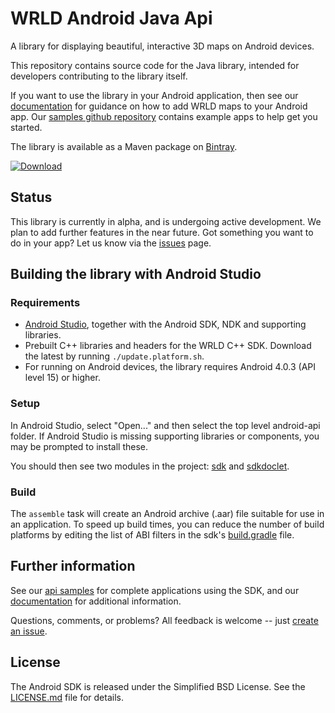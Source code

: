 # WRLD Android Java Api

A library for displaying beautiful, interactive 3D maps on Android devices. 

This repository contains source code for the Java library, intended for developers contributing to the library itself.

If you want to use the library in your Android application, then see our [documentation](https://docs.wrld3d.com/android/latest/docs/api/) for guidance on how to add WRLD maps to your Android app. Our [samples github repository](https://github.com/wrld3d/android-api-samples) contains example apps to help get you started.

The library is available as a Maven package on [Bintray](https://bintray.com/wrld/maven/android-sdk).

[ ![Download](https://api.bintray.com/packages/wrld/maven/wrld-android-sdk/images/download.svg) ](https://bintray.com/wrld/maven/android-sdk/_latestVersion)


## Status
This library is currently in alpha, and is undergoing active development. We plan to add further features in the near future. Got something you want to do in your app? Let us know via the [issues](https://github.com/wrld3d/android-api/issues) page.

## Building the library with Android Studio

### Requirements

* [Android Studio](https://developer.android.com/studio/index.html), together with the Android SDK, NDK and supporting libraries.
* Prebuilt C++ libraries and headers for the WRLD C++ SDK.  Download the latest by running ```./update.platform.sh```.
* For running on Android devices, the library requires Android 4.0.3 (API level 15) or higher.

### Setup

In Android Studio, select "Open..." and then select the top level android-api folder.  If Android Studio is missing supporting libraries or components, you may be prompted to install these. 

You should then see two modules in the project: [sdk](https://github.com/wrld3d/android-api/tree/master/sdk) and [sdkdoclet](https://github.com/wrld3d/android-api/tree/master/sdkdoclet).


### Build

The ```assemble``` task will create an Android archive (.aar) file suitable for use in an application.  To speed up build times, you can reduce the number of build platforms by editing the list of ABI filters in the sdk's [build.gradle](https://github.com/wrld3d/android-api/blob/master/sdk/build.gradle) file.


## Further information
See our [api samples](https://github.com/wrld3d/android-api-samples) for complete applications using the SDK, and our [documentation](https://docs.wrld3d.com/android/latest/docs/api/) for additional information.

Questions, comments, or problems? All feedback is welcome -- just [create an issue](https://github.com/wrld3d/android-api/issues).

## License
The Android SDK is released under the Simplified BSD License. See the [LICENSE.md](https://github.com/wrld3d/android-api/blob/master/LICENSE.md) file for details.
